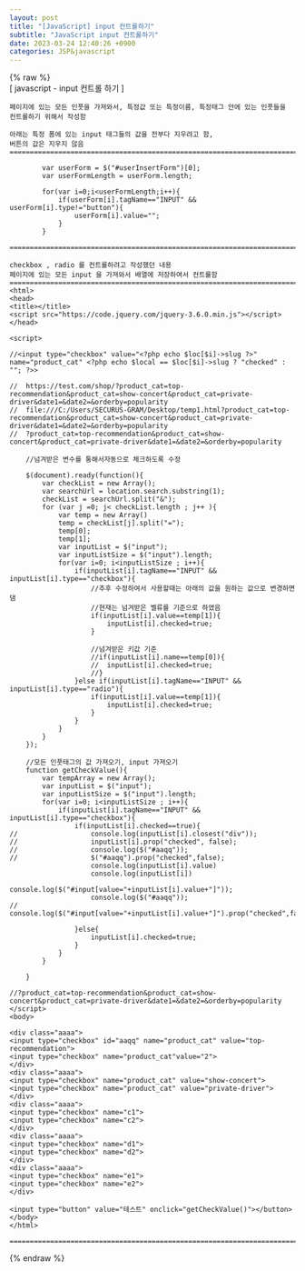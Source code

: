 ```yaml
---  
layout: post  
title: "[JavaScript] input 컨트롤하기"  
subtitle: "JavaScript input 컨트롤하기"  
date: 2023-03-24 12:40:26 +0900  
categories: JSP&javascript  
---  
```

{% raw %}  
[ javascript - input 컨트롤 하기 ]  
  
	페이지에 있는 모든 인풋을 가져와서, 특정값 또는 특정이름, 특정태그 안에 있는 인풋들을 컨트롤하기 위해서 작성함  
  
	아래는 특정 폼에 있는 input 태그들의 값을 전부다 지우려고 함,  
	버튼의 값은 지우지 않음  
	=====================================================================================================================================================  
  
			var userForm = $("#userInsertForm")[0];  
			var userFormLength = userForm.length;  
  
			for(var i=0;i<userFormLength;i++){  
				if(userForm[i].tagName=="INPUT" && userForm[i].type!="button"){  
					userForm[i].value="";  
				}  
			}  
  
	=====================================================================================================================================================  
  
	checkbox , radio 를 컨트롤하려고 작성했던 내용  
	페이지에 있는 모든 input 을 가져와서 배열에 저장하여서 컨트롤함  
	=====================================================================================================================================================  
	<html>  
	<head>  
	<title></title>  
	<script src="https://code.jquery.com/jquery-3.6.0.min.js"></script>  
	</head>  
  
	<script>  
  
	//<input type="checkbox" value="<?php echo $loc[$i]->slug ?>" name="product_cat" <?php echo $local == $loc[$i]->slug ? "checked" : ""; ?>>  
  
	//	https://test.com/shop/?product_cat=top-recommendation&product_cat=show-concert&product_cat=private-driver&date1=&date2=&orderby=popularity  
	//	file:///C:/Users/SECURUS-GRAM/Desktop/temp1.html?product_cat=top-recommendation&product_cat=show-concert&product_cat=private-driver&date1=&date2=&orderby=popularity  
	//  ?product_cat=top-recommendation&product_cat=show-concert&product_cat=private-driver&date1=&date2=&orderby=popularity  
  
		//넘겨받은 변수를 통해서자동으로 체크하도록 수정  
  
		$(document).ready(function(){  
			var checkList = new Array();  
			var searchUrl = location.search.substring(1);  
			checkList = searchUrl.split("&");  
			for (var j =0; j< checkList.length ; j++ ){  
				var temp = new Array()  
				temp = checkList[j].split("=");  
				temp[0];  
				temp[1];  
				var inputList = $("input");  
				var inputListSize = $("input").length;  
				for(var i=0; i<inputListSize ; i++){  
					if(inputList[i].tagName=="INPUT" && inputList[i].type=="checkbox"){  
						//추후 수정하여서 사용할때는 아래의 값을 원하는 값으로 변경하면댐  
						//현재는 넘겨받은 벨류를 기준으로 하였음  
						if(inputList[i].value==temp[1]){  
							inputList[i].checked=true;  
						}  
  
						//넘겨받은 키값 기준  
						//if(inputList[i].name==temp[0]){  
						//	inputList[i].checked=true;  
						//}  
					}else if(inputList[i].tagName=="INPUT" && inputList[i].type=="radio"){  
						if(inputList[i].value==temp[1]){  
							inputList[i].checked=true;  
						}  
					}  
				}  
			}  
		});  
  
		//모든 인풋태그의 값 가져오기, input 가져오기  
		function getCheckValue(){  
			var tempArray = new Array();  
			var inputList = $("input");  
			var inputListSize = $("input").length;  
			for(var i=0; i<inputListSize ; i++){  
				if(inputList[i].tagName=="INPUT" && inputList[i].type=="checkbox"){  
					if(inputList[i].checked==true){  
	//					console.log(inputList[i].closest("div"));  
	//					inputList[i].prop("checked", false);  
	//					console.log($("#aaqq"));  
	//					$("#aaqq").prop("checked",false);  
						console.log(inputList[i].value)  
						console.log(inputList[i])  
						console.log($("#input[value="+inputList[i].value+"]"));  
						console.log($("#aaqq"));  
	//					console.log($("#input[value="+inputList[i].value+"]").prop("checked",false));  
  
					}else{  
						inputList[i].checked=true;  
					}  
				}  
			}  
  
		}  
  
	//?product_cat=top-recommendation&product_cat=show-concert&product_cat=private-driver&date1=&date2=&orderby=popularity  
	</script>  
	<body>  
  
	<div class="aaaa">  
	<input type="checkbox" id="aaqq" name="product_cat" value="top-recommendation">  
	<input type="checkbox" name="product_cat"value="2">  
	</div>  
	<div class="aaaa">  
	<input type="checkbox" name="product_cat" value="show-concert">  
	<input type="checkbox" name="product_cat" value="private-driver">  
	</div>  
	<div class="aaaa">  
	<input type="checkbox" name="c1">  
	<input type="checkbox" name="c2">  
	</div>  
	<div class="aaaa">  
	<input type="checkbox" name="d1">  
	<input type="checkbox" name="d2">  
	</div>  
	<div class="aaaa">  
	<input type="checkbox" name="e1">  
	<input type="checkbox" name="e2">  
	</div>  
  
	<input type="button" value="테스트" onclick="getCheckValue()"></button>  
	</body>  
	</html>  
  
	=====================================================================================================================================================                       
{% endraw %}